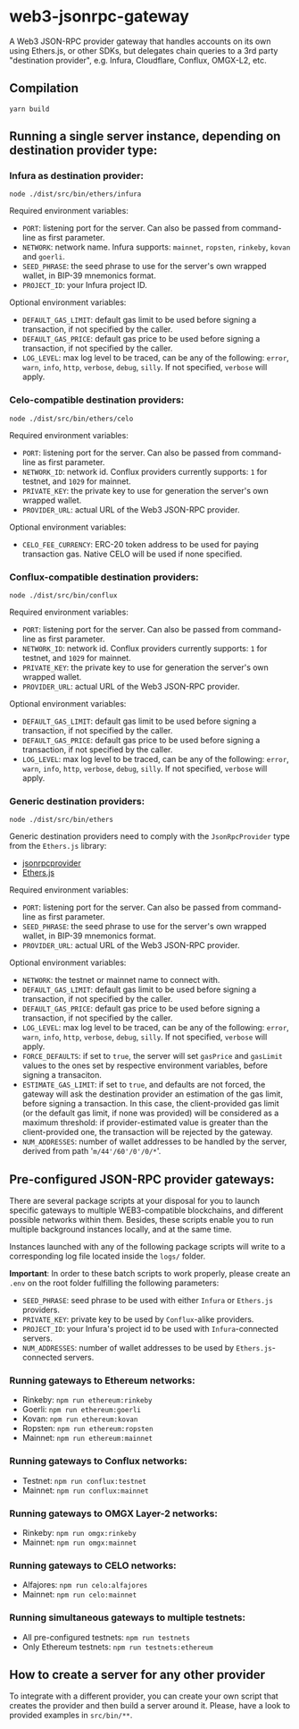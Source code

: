 # web3-jsonrpc-gateway

A Web3 JSON-RPC provider gateway that handles accounts on its own using Ethers.js, or other SDKs, but delegates chain queries to a 3rd party "destination provider", e.g. Infura, Cloudflare, Conflux, OMGX-L2, etc.

## Compilation

```console
yarn build
```

## Running a single server instance, depending on destination provider type:

### Infura as destination provider:

```console
node ./dist/src/bin/ethers/infura
```

Required environment variables:

- `PORT`: listening port for the server. Can also be passed from command-line as first parameter.
- `NETWORK`: network name. Infura supports: `mainnet`, `ropsten`, `rinkeby`, `kovan` and `goerli`.
- `SEED_PHRASE`: the seed phrase to use for the server's own wrapped wallet, in BIP-39 mnemonics format.
- `PROJECT_ID`: your Infura project ID.

Optional environment variables:

- `DEFAULT_GAS_LIMIT`: default gas limit to be used before signing a transaction, if not specified by the caller.
- `DEFAULT_GAS_PRICE`: default gas price to be used before signing a transaction, if not specified by the caller.
- `LOG_LEVEL`: max log level to be traced, can be any of the following: `error`, `warn`, `info`, `http`, `verbose`, `debug`, `silly`. If not specified, `verbose` will apply.

### Celo-compatible destination providers:

```console
node ./dist/src/bin/ethers/celo
```
Required environment variables:
- `PORT`: listening port for the server. Can also be passed from command-line as first parameter.
- `NETWORK_ID`: network id. Conflux providers currently supports: `1` for testnet, and `1029` for mainnet.
- `PRIVATE_KEY`: the private key to use for generation the server's own wrapped wallet.
- `PROVIDER_URL`: actual URL of the Web3 JSON-RPC provider.

Optional environment variables:
- `CELO_FEE_CURRENCY`: ERC-20 token address to be used for paying transaction gas. Native CELO will be used if none specified.  

### Conflux-compatible destination providers:

```console
node ./dist/src/bin/conflux
```

Required environment variables:

- `PORT`: listening port for the server. Can also be passed from command-line as first parameter.
- `NETWORK_ID`: network id. Conflux providers currently supports: `1` for testnet, and `1029` for mainnet.
- `PRIVATE_KEY`: the private key to use for generation the server's own wrapped wallet.
- `PROVIDER_URL`: actual URL of the Web3 JSON-RPC provider.

Optional environment variables:

- `DEFAULT_GAS_LIMIT`: default gas limit to be used before signing a transaction, if not specified by the caller.
- `DEFAULT_GAS_PRICE`: default gas price to be used before signing a transaction, if not specified by the caller.
- `LOG_LEVEL`: max log level to be traced, can be any of the following: `error`, `warn`, `info`, `http`, `verbose`, `debug`, `silly`. If not specified, `verbose` will apply.

### Generic destination providers:

```console
node ./dist/src/bin/ethers
```

Generic destination providers need to comply with the `JsonRpcProvider` type from the `Ethers.js` library:

- [jsonrpcprovider](https://github.com/ethers-io/ethers.js/blob/d395d16fa357ec5dda9b59922cf21c39dc34c071/packages/providers/src.ts/json-rpc-provider.ts#L279-L612)
- [Ethers.js](https://github.com/ethers-io/ethers.js)

Required environment variables:

- `PORT`: listening port for the server. Can also be passed from command-line as first parameter.
- `SEED_PHRASE`: the seed phrase to use for the server's own wrapped wallet, in BIP-39 mnemonics format.
- `PROVIDER_URL`: actual URL of the Web3 JSON-RPC provider.

Optional environment variables:

- `NETWORK`: the testnet or mainnet name to connect with.
- `DEFAULT_GAS_LIMIT`: default gas limit to be used before signing a transaction, if not specified by the caller.
- `DEFAULT_GAS_PRICE`: default gas price to be used before signing a transaction, if not specified by the caller.
- `LOG_LEVEL`: max log level to be traced, can be any of the following: `error`, `warn`, `info`, `http`, `verbose`, `debug`, `silly`. If not specified, `verbose` will apply.
- `FORCE_DEFAULTS`: if set to `true`, the server will set `gasPrice` and `gasLimit` values to the ones set by respective environment variables, before signing a transaciton.
- `ESTIMATE_GAS_LIMIT`: if set to `true`, and defaults are not forced, the gateway will ask the destination provider an estimation of the gas limit, before signing a transaction. In this case, the client-provided gas limit (or the default gas limit, if none was provided) will be considered as a maximum threshold: if provider-estimated value is greater than the client-provided one, the transaction will be rejected by the gateway.
- `NUM_ADDRESSES`: number of wallet addresses to be handled by the server, derived from path '`m/44'/60'/0'/0/*`'.

## Pre-configured JSON-RPC provider gateways:

There are several package scripts at your disposal for you to launch specific gateways to multiple WEB3-compatible blockchains, and different possible networks within them. Besides, these scripts enable you to run multiple background instances locally, and at the same time.

Instances launched with any of the following package scripts will write to a corresponding log file located inside the `logs/` folder.

**Important**: In order to these batch scripts to work properly, please create an `.env` on the root folder fulfilling the following parameters:

- `SEED_PHRASE`: seed phrase to be used with either `Infura` or `Ethers.js` providers.
- `PRIVATE_KEY`: private key to be used by `Conflux`-alike providers.
- `PROJECT_ID`: your Infura's project id to be used with `Infura`-connected servers.
- `NUM_ADDRESSES`: number of wallet addresses to be used by `Ethers.js`-connected servers.

### Running gateways to Ethereum networks:

- Rinkeby: `npm run ethereum:rinkeby`
- Goerli: `npm run ethereum:goerli`
- Kovan: `npm run ethereum:kovan`
- Ropsten: `npm run ethereum:ropsten`
- Mainnet: `npm run ethereum:mainnet`

### Running gateways to Conflux networks:

- Testnet: `npm run conflux:testnet`
- Mainnet: `npm run conflux:mainnet`

### Running gateways to OMGX Layer-2 networks:

- Rinkeby: `npm run omgx:rinkeby`
- Mainnet: `npm run omgx:mainnet`

### Running gateways to CELO networks:

- Alfajores: ```npm run celo:alfajores```
- Mainnet: ```npm run celo:mainnet```

### Running simultaneous gateways to multiple testnets:

- All pre-configured testnets: `npm run testnets`
- Only Ethereum testnets: `npm run testnets:ethereum`

## How to create a server for any other provider

To integrate with a different provider, you can create your own script that creates the provider and then build a server around it. Please, have a look to provided examples in `src/bin/**`.
